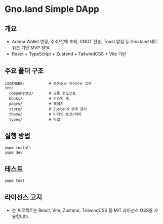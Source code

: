 # Gno.land Simple DApp

## 개요

- Adena Wallet 연결, 주소/잔액 조회, GNOT 전송, Toast 알림 등 Gno.land 네트워크 기반 MVP SPA
- React + TypeScript + Zustand + TailwindCSS + Vite 기반

## 주요 폴더 구조

```
LICENSES/           # 오픈소스 라이선스 고지
src/
  components/       # 공통 컴포넌트
  hooks/            # 커스텀 훅
  pages/            # 페이지
  store/            # Zustand 상태 관리
  theme/            # 디자인 토큰/테마
  types/            # 타입
```

## 실행 방법

```bash
pnpm install
pnpm dev
```

## 테스트

```bash
pnpm test
```

## 라이선스 고지

- 본 프로젝트는 React, Vite, Zustand, TailwindCSS 등 MIT 라이선스 OSS를 사용합니다.

